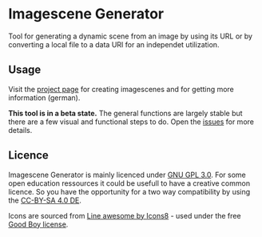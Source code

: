 # Imagescene Generator

Tool for generating a dynamic scene from an image by using its URL or by converting a local file to a data URI for an independet utilization.

## Usage

Visit the [project page](https://trmsc.github.io/imagescene-generator/) for creating imagescenes and for getting more information (german).  

__This tool is in a beta state.__ The general functions are largely stable but there are a few visual and functional steps to do. Open the [issues](https://github.com/TRMSC/imagescene-generator/issues) for more details.

## Licence

Imagescene Generator is mainly licenced under [GNU GPL 3.0](LICENSE). For some open education ressources it could be usefull to have a creative common licence. So you have the opportunity for a two way compatibility by using the [CC-BY-SA 4.0 DE](https://creativecommons.org/licenses/by-sa/4.0/deed.de).

Icons are sourced from [Line awesome by Icons8](https://icons8.com/line-awesome) - used under the free [Good Boy license](https://github.com/icons8/line-awesome/blob/master/LICENSE.md).